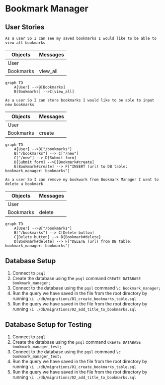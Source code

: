 Bookmark Manager
=====

User Stories
-----
`As a user
So I can see my saved bookmarks
I would like to be able to view all bookmarks`

|  Objects        |  Messages      |
| ----------      | -------------  | 
| User |                        |
| Bookmarks |      view_all    |

```mermaid
graph TD
    A[User] -->B[Bookmarks]
    B[Bookmarks] -->C[view_all]
```

`As a user
So I can store bookmarks
I would like to be able to input new bookmarks`

|  Objects        |  Messages      |
| ----------      | -------------  | 
| User            |                |
| Bookmarks       |   create       |

```mermaid
graph TD
    A[User] -->B["/bookmarks"]
    B["/bookmarks"] --> C["/new"]
    C["/new"] --> D[Submit form]
    D[Submit form] -->E[Bookmark#create]
    E[Bookmark#create] --> F["INSERT (url) to DB table: bookmark_manager: bookmarks"]
```

`As a user
So I can remove my bookwork from Bookmark Manager
I want to delete a bookmark`

|  Objects        |  Messages      |
| ----------      | -------------  | 
| User |                        |
| Bookmarks |      delete    |

```mermaid
graph TD
    A[User] -->B["/bookmarks"]
    B["/bookmarks"] --> C[Delete button]
    C[Delete button] --> D[Bookmark#delete]
    D[Bookmark#delete] --> F["DELETE (url) from DB table: bookmark_manager: bookmarks"]
```

Database Setup
-----

1. Connect to `psql`
2. Create the database using the `psql` command `CREATE DATABASE bookmark_manager;`
3. Connect to the database using the `pqsl` command `\c bookmark_manager;`
4. Run the query we have saved in the file from the root directory by running `\i ./db/migrations/01_create_bookmarks_table.sql`
5. Run the query we have saved in the file from the root directory by running `\i ./db/migrations/02_add_title_to_bookmarks.sql`

Database Setup for Testing
-----

1. Connect to `psql`
2. Create the database using the `psql` command `CREATE DATABASE bookmark_manager_test;`
3. Connect to the database using the `pqsl` command `\c bookmark_manager_test;`
4. Run the query we have saved in the file from the root directory by running `\i ./db/migrations/01_create_bookmarks_table.sql`
5. Run the query we have saved in the file from the root directory by running `\i ./db/migrations/02_add_title_to_bookmarks.sql`


